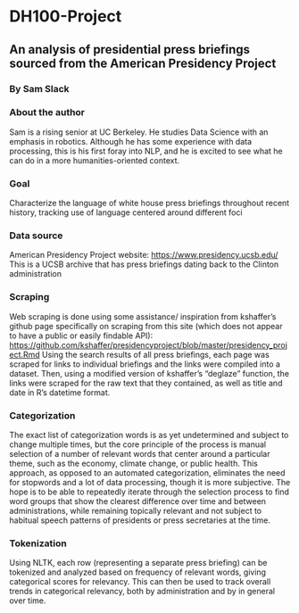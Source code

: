# DH100-Project
## An analysis of presidential press briefings sourced from the American Presidency Project
### By Sam Slack

### About the author
Sam is a rising senior at UC Berkeley. He studies Data Science with an emphasis in robotics. Although he has some experience with data processing, this is his first foray into NLP, and he is excited to see what he can do in a more humanities-oriented context.

### Goal
Characterize the language of white house press briefings throughout recent history, tracking use of language centered around different foci 

### Data source
American Presidency Project website: https://www.presidency.ucsb.edu/
This is a UCSB archive that has press briefings dating back to the Clinton administration

### Scraping
Web scraping is done using some assistance/ inspiration from kshaffer’s github page specifically on scraping from this site (which does not appear to have a public or easily findable API): https://github.com/kshaffer/presidencyproject/blob/master/presidency_project.Rmd
Using the search results of all press briefings, each page was scraped for links to individual briefings and the links were compiled into a dataset. Then, using a modified version of kshaffer’s “deglaze” function, the links were scraped for the raw text that they contained, as well as title and date in R’s datetime format. 

### Categorization
The exact list of categorization words is as yet undetermined and subject to change multiple times, but the core principle of the process is manual selection of a number of relevant words that center around a particular theme, such as the economy, climate change, or public health. This approach, as opposed to an automated categorization, eliminates the need for stopwords and a lot of data processing, though it is more subjective. The hope is to be able to repeatedly iterate through the selection process to find word groups that show the clearest difference over time and between administrations, while remaining topically relevant and not subject to habitual speech patterns of presidents or press secretaries at the time.

### Tokenization
Using NLTK, each row (representing a separate press briefing) can be tokenized and analyzed based on frequency of relevant words, giving categorical scores for relevancy. This can then be used to track overall trends in categorical relevancy, both by administration and by in general over time. 

